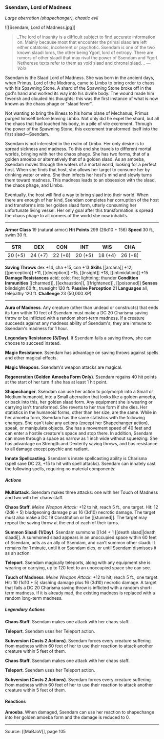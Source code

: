 ### Ssendam, Lord of Madness
_Large aberration (shapechanger), chaotic evil_

![[Ssendam, Lord of Madness.jpg]]

> _The lord of insanity is a difficult subject to find accurate information on. Mainly because most that encounter the primal slaad are left either catatonic, incoherent or psychotic. Ssendam is one of the two known slaadi lords, the other being Ygorl, lord of entropy. There are rumors of other slaadi that may rival the power of Ssendam and Ygorl. Netherese texts refer to them as void slaad and chronal slaad.
_
> _—Volo_

Ssendam is the Slaad Lord of Madness. She was born in the ancient days, when Primus, Lord of the Modrons, came to Limbo to bring order to chaos with his Spawning Stone. A shard of the Spawning Stone broke off in the god's hand and worked its way into his divine body. The wound made him feverish and clouded his thoughts; this was the first instance of what is now known as the chaos phage or "slaad fever".

Not wanting to bring the illness to his home plane of Mechanus, Primus purged himself before leaving Limbo. Not only did he expel the shard, but all the chaos that had touched his body, in a pile of vile excrement. Through the power of the Spawning Stone, this excrement transformed itself into the first slaad—Ssendam.

Ssendam is not interested in the realm of Limbo. Her only desire is to spread sickness and madness. To this end she travels to different mortal worlds, bringing with her the chaos phage. She has two forms, that of a golden amoeba or alternatively that of a golden slaad. As an amoeba, Ssendam moves through the waters of a mortal world, looking for a perfect host. When she finds that host, she allows her target to consume her by drinking water or wine. She then infects her host's mind and slowly turns them toward madness. This madness leads to an obsession with the slaad, the chaos phage, and Limbo.

Eventually, the host will find a way to bring slaad into their world. When there are enough of her kind, Ssendam completes her corruption of the host and transforms into her golden slaad form, utterly consuming her unfortunate living vessel. Her only goal after this transformation is spread the chaos phage to all corners of the world she now inhabits.



---

**Armor Class** 19 (natural armor)
**Hit Points** 299 (26d10 + 156)
**Speed** 30 ft., swim 30 ft.

| STR     | DEX     | CON     | INT     | WIS     | CHA     |
|---------|---------|---------|---------|---------|---------|
| 20 (+5) | 24 (+7) | 22 (+6) | 20 (+5) | 18 (+4) | 26 (+8) |

**Saving Throws** dex +14, cha +15, con +13
**Skills** [[arcana]] +12, [[perception]] +11, [[deception]] +15, [[insight]] +18, [[intimidation]] +15
**Damage Resistances** acid; cold; fire; lightning; thunder
**Condition Immunities** [[charmed]], [[exhaustion]], [[frightened]], [[poisoned]]
**Senses** blindsight 60 ft., truesight 120 ft.
**Passive Perception** 21
**Languages** all, telepathy 120 ft.
**Challenge** 23 (50,000 XP)

---

**Aura of Madness**. Any creature (other than undead or constructs) that ends its turn within 10 feet of Ssendam must make a DC 20 Charisma saving throw or be inflicted with a random short-term madness. If a creature succeeds against any madness ability of Ssendam's, they are immune to Ssendam's madness for 1 hour.

**Legendary Resistance (3/Day)**. If Ssendam fails a saving throw, she can choose to succeed instead.

**Magic Resistance**. Ssendam has advantage on saving throws against spells and other magical effects.

**Magic Weapons**. Ssendam's weapon attacks are magical.

**Regeneration (Golden Amoeba Form Only)**. Ssendam regains 40 hit points at the start of her turn if she has at least 1 hit point.

**Shapechanger**. Ssendam can use her action to polymorph into a Small or Medium humanoid, into a Small aberration that looks like a golden amoeba, or back into this, her golden slaad form. Any equipment she is wearing or carrying isn't transformed. She reverts to her true form if she dies. Her statistics in the humanoid forms, other than her size, are the same. While in her amoeba form, Ssendam has the same statistics with the following changes. She can't take any actions (except her Shapechanger action), speak, or manipulate objects. She has a movement speed of 40 feet and can enter a hostile creature's space and stop there. In addition, Ssendam can move through a space as narrow as 1 inch wide without squeezing. She has advantage on Strength and Dexterity saving throws, and has resistance to all damage except psychic and radiant.

**Innate Spellcasting.** Ssendam's innate spellcasting ability is Charisma (spell save DC 23, +15 to hit with spell attacks). Ssendam can innately cast the following spells, requiring no material components:

##### Actions
**Multiattack**. Ssendam makes three attacks: one with her Touch of Madness and two with her chaos staff.

**Chaos Staff**. _Melee Weapon Attack:_ +12 to hit, reach 5 ft., one target. Hit: 12 (2d6 + 5) bludgeoning damage plus 16 (3d10) necrotic damage. The target must also make a DC 19 Constitution or be [[stunned]]. The target may repeat the saving throw at the end of each of their turns.

**Summon Slaadi (1/Day)**. Ssendam summons [[1d4 + 1 [[death slaad||death slaadi]]. A summoned slaad appears in an unoccupied space within 60 feet of Ssendam, acts as an ally of Ssendam, and can't summon other slaadi. It remains for 1 minute, until it or Ssendam dies, or until Ssendam dismisses it as an action.

**Teleport**. Ssendam magically teleports, along with any equipment she is wearing or carrying, up to 120 feet to an unoccupied space she can see.

**Touch of Madness**. _Melee Weapon Attack:_ +12 to hit, reach 5 ft., one target. Hit: 10 (1d10 + 5) slashing damage plus 16 (3d10) necrotic damage. A target that fails a DC 20 Charisma saving throw is inflicted with a random short-term madness. If it is already mad, the existing madness is replaced with a random long-term madness.

##### Legendary Actions
**Chaos Staff**. Ssendam makes one attack with her chaos staff.

**Teleport**. Ssendam uses her Teleport action.

**Subversion (Costs 2 Actions)**. Ssendam forces every creature suffering from madness within 60 feet of her to use their reaction to attack another creature within 5 feet of them.

**Chaos Staff**. Ssendam makes one attack with her chaos staff.

**Teleport**. Ssendam uses her Teleport action.

**Subversion (Costs 2 Actions)**. Ssendam forces every creature suffering from madness within 60 feet of her to use their reaction to attack another creature within 5 feet of them.

#### Reactions
**Amoeba**. When damaged, Ssendam can use her reaction to shapechange into her golden amoeba form and the damage is reduced to 0.


---

Source: [[MaBJoV]], page 105